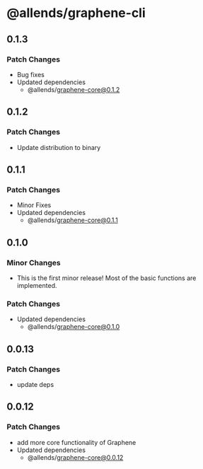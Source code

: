 # @allends/graphene-cli

## 0.1.3

### Patch Changes

- Bug fixes
- Updated dependencies
  - @allends/graphene-core@0.1.2

## 0.1.2

### Patch Changes

- Update distribution to binary

## 0.1.1

### Patch Changes

- Minor Fixes
- Updated dependencies
  - @allends/graphene-core@0.1.1

## 0.1.0

### Minor Changes

- This is the first minor release! Most of the basic functions are implemented.

### Patch Changes

- Updated dependencies
  - @allends/graphene-core@0.1.0

## 0.0.13

### Patch Changes

- update deps

## 0.0.12

### Patch Changes

- add more core functionality of Graphene
- Updated dependencies
  - @allends/graphene-core@0.0.12
